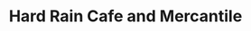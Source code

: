 ---
title: "Hard Rain Cafe and Mercantile"
url: /forks/hard-rain-cafe-and-mercantile/
shop: Andenken
---